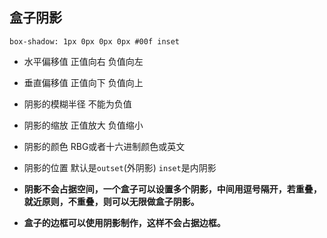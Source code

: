 ## 盒子阴影
`box-shadow: 1px 0px 0px 0px #00f inset`
- 水平偏移值  正值向右  负值向左
- 垂直偏移值  正值向下  负值向上
- 阴影的模糊半径  不能为负值
- 阴影的缩放  正值放大  负值缩小
- 阴影的颜色  RBG或者十六进制颜色或英文
- 阴影的位置  默认是`outset`(外阴影) `inset`是内阴影

- **阴影不会占据空间，一个盒子可以设置多个阴影，中间用逗号隔开，若重叠，就近原则，不重叠，则可以无限做盒子阴影。**
- **盒子的边框可以使用阴影制作，这样不会占据边框。**
